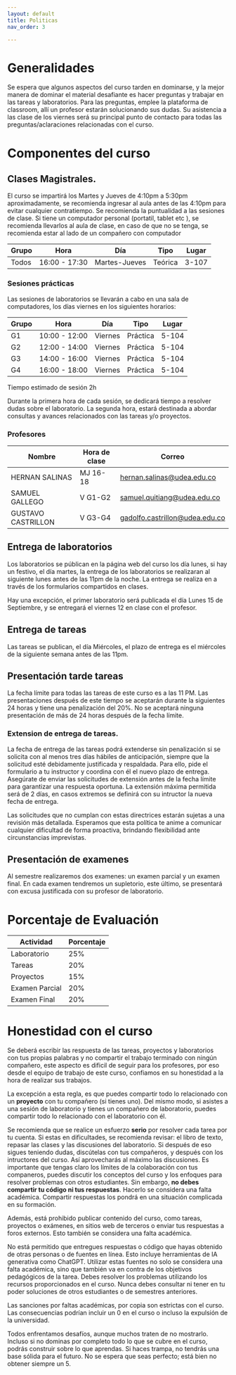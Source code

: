 ```yaml
---
layout: default
title: Politicas
nav_order: 3

---
```

<!-- 
# Configuration


Just the Docs has some specific configuration parameters that can be defined in your Jekyll site's \_config.yml file.
{: .fs-6 .fw-300 }


---

View this site's [\_config.yml](https://github.com/just-the-docs/just-the-docs/tree/main/_config.yml) file as an example.

## Site logo

```yaml
# Set a path/url to a logo that will be displayed instead of the title
logo: "/assets/images/just-the-docs.png"
```
 -->




# Generalidades


Se espera que algunos aspectos del curso tarden en dominarse, y la mejor manera de dominar el material desafiante es hacer preguntas y trabajar en las tareas y laboratorios. Para las preguntas, emplee la plataforma de classroom, allí un profesor estarán solucionando sus dudas. Su asistencia a las clase de los viernes será su principal punto de contacto para todas las preguntas/aclaraciones relacionadas con el curso. 

<!-- 
Si necesita ayudas adicionales, el día lunes entre 8:00-10:00am, se resolverán.  -->

# Componentes del curso


## Clases Magistrales.

El curso se impartirá los Martes y Jueves de 4:10pm a 5:30pm aproximadamente, se recomienda ingresar al aula antes de las 4:10pm para evitar cualquier contratiempo. Se recomienda la puntualidad a las sesiones de clase. Si tiene un computador personal (portatil, tablet etc ), se recomienda llevarlos al aula de clase, en caso de que no se tenga, se recomienda estar al lado de un compañero con computador 
 

| Grupo | Hora        | Día     | Tipo|Lugar|
|-------|-------------|---------|--------|----|
| Todos | 16:00 - 17:30| Martes-Jueves |Teórica|3-107|



### Sesiones prácticas

Las sesiones de laboratorios se llevarán a cabo en una sala de computadores,  los días viernes en los siguientes horarios:

| Grupo | Hora        | Día     | Tipo|Lugar|
|-------|-------------|---------|--------|----|
| G1     | 10:00 - 12:00| Viernes |Práctica|5-104|
| G2     | 12:00 - 14:00| Viernes |Práctica|5-104|
| G3     | 14:00 - 16:00| Viernes |Práctica|5-104|
| G4     | 16:00 - 18:00| Viernes |Práctica|5-104|



Tiempo estimado de sesión 2h

Durante la primera hora de cada sesión, se dedicará tiempo a resolver dudas sobre el laboratorio. La segunda hora, estará destinada a abordar consultas y avances relacionados con las tareas y/o proyectos.



### Profesores

| Nombre              | Hora de clase| Correo                         |
|---------------------|--------------|--------------------------      |
| HERNAN SALINAS      | MJ 16-18     | hernan.salinas@udea.edu.co     |
| SAMUEL  GALLEGO     | V G1-G2      | samuel.quitiang@udea.edu.co    |
| GUSTAVO  CASTRILLON | V  G3-G4     | gadolfo.castrillon@udea.edu.co |



## Entrega de laboratorios

Los laboratorios se públican en la página web del curso los día lunes, si hay un festivo, el día martes, la entrega de los laboratorios se realizaran al siguiente lunes antes de las 11pm de la noche. La entrega se realiza en a través de los formularios compartidos en clases.

Hay una excepción, el  primer laboratorio será publicada el día Lunes 15 de Septiembre, y se entregará el viernes 12 en clase con el profesor. 

## Entrega de tareas

Las tareas se publican, el día Miércoles, el plazo de entrega es el  miércoles  de la siguiente semana antes de las 11pm.

<!-- Hay una escepción, la primera tarea será publicada el dia Viernes 13 de Sep y se entrega el dia Viernes 20 Sep en la sesión de  laboratorio de ese día.  -->

## Presentación tarde tareas

La fecha límite para todas las tareas de este curso es a las 11 PM. Las presentaciones después de este tiempo se aceptarán durante la siguientes 24 horas y tiene una penalización del  20%. No se aceptará ninguna presentación de más de 24 horas después de la fecha límite.


### Extension de entrega de tareas.

La fecha de entrega de las tareas podrá extenderse sin penalización si se solicita con al menos tres días hábiles de anticipación, siempre que la solicitud esté debidamente justificada y respaldada. Para ello, pide el formulario a tu instructor y coordina con él el nuevo plazo de entrega. Asegúrate de enviar las solicitudes de extensión antes de la fecha límite para garantizar una respuesta oportuna. La extensión máxima permitida será de 2 días, en casos extremos se definirá con su intructor la nueva fecha de entrega.

Las solicitudes que no cumplan con estas directrices estarán sujetas a una revisión más detallada. Esperamos que esta política te anime a comunicar cualquier dificultad de forma proactiva, brindando flexibilidad ante circunstancias imprevistas.


## Presentación de examenes

Al semestre realizaremos dos examenes: un examen parcial y un examen final. En cada examen tendremos un supletorio, este último, se presentará con excusa justificada con su profesor de laboratorio. 


# Porcentaje de Evaluación 

| Actividad            | Porcentaje |
|----------------------|------------|
| Laboratorio          | 25%        |
| Tareas               | 20%        |
| Proyectos            | 15%        |
| Examen Parcial       | 20%        |
| Examen Final         | 20%        |


# Honestidad con el curso

Se deberá escribir  las respuesta de las tareas, proyectos y laboratorios  
con tus propias palabras y no compartir el trabajo terminado con ningún compañero, este aspecto es dificil de seguir para los profesores, por eso desde el equipo de trabajo de este curso, confiamos en su honestidad a la hora de realizar sus trabajos.  

La  excepción a esta regla,  es que puedes compartir todo lo relacionado con un **proyecto** con tu compañero (si tienes uno). Del mismo modo, si asistes a una sesión de laboratorio y tienes un compañero de laboratorio, puedes compartir todo lo relacionado con el  laboratorio con él.

Se recomienda que se realice un  esfuerzo **serio** por resolver cada tarea por tu cuenta. Si estas en dificultades, se recomienda revisar: el libro de texto, repasar las clases y las discusiones del laboratorio. Si después de eso sigues teniendo dudas, discútelas con tus compañeros, y después con los intructores del curso. Así aprovecharás al máximo las discusiones. Es importante que tengas claro los límites de la colaboración con tus companeros, puedes discutir los conceptos del curso y los enfoques para resolver problemas con otros estudiantes. Sin embargo, **no debes compartir tu código ni tus respuestas**. Hacerlo se considera una falta académica. Compartir respuestas los pondrá en una situación complicada en su formación.

Además, está prohibido publicar contenido del curso, como tareas, proyectos o exámenes, en sitios web de terceros o enviar tus respuestas a foros externos. Esto también se considera una falta académica.

No está permitido que entregues respuestas o código que hayas obtenido de otras personas o de fuentes en línea. Esto incluye herramientas de IA generativa como ChatGPT. Utilizar estas fuentes no solo se considera una falta académica, sino que también va en contra de los objetivos pedagógicos de la tarea. Debes resolver los problemas utilizando los recursos proporcionados en el curso. Nunca debes consultar ni tener en tu poder soluciones de otros estudiantes o de semestres anteriores.

Las sanciones por faltas académicas, por copia son estrictas con el curso. Las consecuencias podrían incluir un 0 en el curso o incluso la expulsión de la universidad.

Todos enfrentamos desafíos, aunque muchos traten de no mostrarlo. Incluso si no dominas por completo todo lo que se cubre en el curso, podrás construir sobre lo que aprendas. Si haces trampa, no tendrás una base sólida para el futuro. No se espera que seas perfecto; está bien no obtener siempre un 5.
